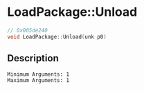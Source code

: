 # LoadPackage::Unload
```c
// 0x005de240
void LoadPackage::Unload(unk p0)
```
## Description
```
Minimum Arguments: 1
Maximum Arguments: 1
```

